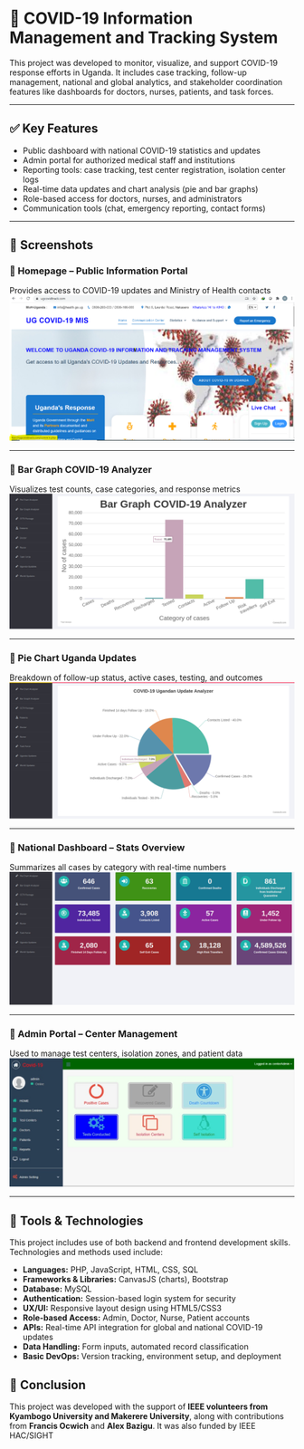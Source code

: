 # 🦠 COVID-19 Information Management and Tracking System 

This project was developed to monitor, visualize, and support COVID-19 response efforts in Uganda. It includes case tracking, follow-up management, national and global analytics, and stakeholder coordination features like dashboards for doctors, nurses, patients, and task forces.

---
## ✅ Key Features

- Public dashboard with national COVID-19 statistics and updates
- Admin portal for authorized medical staff and institutions
- Reporting tools: case tracking, test center registration, isolation center logs
- Real-time data updates and chart analysis (pie and bar graphs)
- Role-based access for doctors, nurses, and administrators
- Communication tools (chat, emergency reporting, contact forms)

---

## 📸 Screenshots

### 🔹 Homepage – Public Information Portal  
Provides access to COVID-19 updates and Ministry of Health contacts  
![Homepage](ugcovidhome.PNG)

---

### 🔹 Bar Graph COVID-19 Analyzer  
Visualizes test counts, case categories, and response metrics  
![Bar Chart](covidchart.png)

---

### 🔹 Pie Chart Uganda Updates  
Breakdown of follow-up status, active cases, testing, and outcomes  
![Pie Chart](covidpie.png)

---

### 🔹 National Dashboard – Stats Overview  
Summarizes all cases by category with real-time numbers  
![Stats Dashboard](covidstatistics.png)

---

### 🔹 Admin Portal – Center Management  
Used to manage test centers, isolation zones, and patient data  
![Admin Portal](adminportal.jpg)

---

## 🧰 Tools & Technologies

This project includes use of both backend and frontend development skills. Technologies and methods used include:

- **Languages:** PHP, JavaScript, HTML, CSS, SQL
- **Frameworks & Libraries:** CanvasJS (charts), Bootstrap
- **Database:** MySQL
- **Authentication:** Session-based login system for security
- **UX/UI:** Responsive layout design using HTML5/CSS3
- **Role-based Access:** Admin, Doctor, Nurse, Patient accounts
- **APIs:** Real-time API integration for global and national COVID-19 updates
- **Data Handling:** Form inputs, automated record classification
- **Basic DevOps:** Version tracking, environment setup, and deployment

## 📌 Conclusion

This project was developed with the support of **IEEE volunteers from Kyambogo University and Makerere University**, along with contributions from **Francis Ocwich** and **Alex Bazigu**. It was also funded by IEEE HAC/SIGHT 
